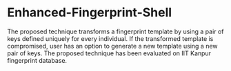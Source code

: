 # Enhanced-Fingerprint-Shell
The proposed technique transforms a fingerprint template by using a pair of keys defined uniquely for every individual. If the transformed template is compromised, user has an option to generate a new template using a new pair of keys. The proposed technique has been evaluated on IIT Kanpur fingerprint database.

